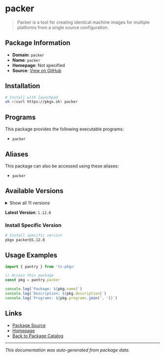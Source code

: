 # packer

> Packer is a tool for creating identical machine images for multiple platforms from a single source configuration.

## Package Information

- **Domain**: `packer`
- **Name**: `packer`
- **Homepage**: Not specified
- **Source**: [View on GitHub](https://github.com/pkgxdev/pantry/tree/main/projects/packer.io/package.yml)

## Installation

```bash
# Install with launchpad
sh <(curl https://pkgx.sh) packer
```

## Programs

This package provides the following executable programs:

- `packer`

## Aliases

This package can also be accessed using these aliases:

- `packer`

## Available Versions

<details>
<summary>Show all 11 versions</summary>

- `1.12.0`, `1.11.2`, `1.11.1`, `1.11.0`, `1.10.3`
- `1.10.2`, `1.10.1`, `1.9.5`, `1.9.4`, `1.9.3`
- `1.9.2`

</details>

**Latest Version**: `1.12.0`

### Install Specific Version

```bash
# Install specific version
pkgx packer@1.12.0
```

## Usage Examples

```typescript
import { pantry } from 'ts-pkgx'

// Access this package
const pkg = pantry.packer

console.log(`Package: ${pkg.name}`)
console.log(`Description: ${pkg.description}`)
console.log(`Programs: ${pkg.programs.join(', ')}`)
```

## Links

- [Package Source](https://github.com/pkgxdev/pantry/tree/main/projects/packer.io/package.yml)
- [Homepage](#)
- [Back to Package Catalog](../package-catalog.md)

---

*This documentation was auto-generated from package data.*
